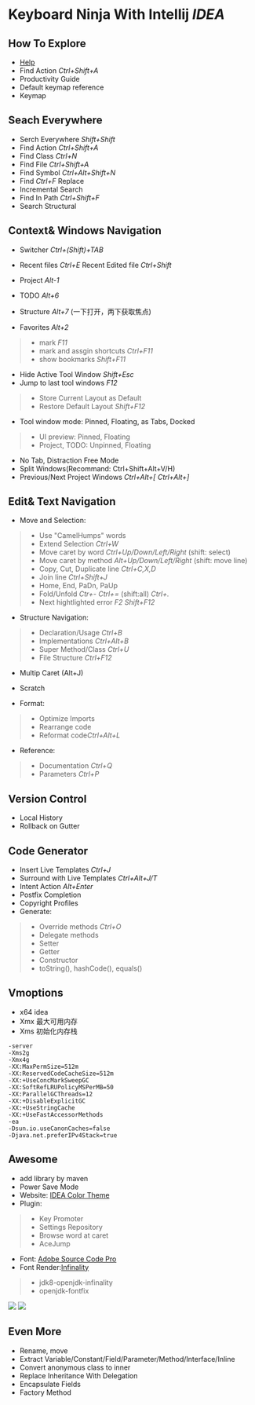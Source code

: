 # Keyboard Ninja With Intellij *IDEA*

## How To Explore

- [Help](https://www.jetbrains.com/idea/help/intellij-idea.html)
- Find Action *Ctrl+Shift+A*
- Productivity Guide
- Default keymap reference
- Keymap

 

## Seach Everywhere

- Serch Everywhere *Shift+Shift*
- Find Action *Ctrl+Shift+A*
- Find Class *Ctrl+N*
- Find File *Ctrl+Shift+A*
- Find Symbol *Ctrl+Alt+Shift+N*
- Find *Ctrl+F* Replace
- Incremental Search
- Find In Path *Ctrl+Shift+F*
- Search Structural

## Context& Windows Navigation

- Switcher *Ctrl+(Shift)+TAB*
- Recent files *Ctrl+E* Recent Edited file *Ctrl+Shift*
- Project *Alt-1*
- TODO *Alt+6*
- Structure *Alt+7* (一下打开，两下获取焦点)

- Favorites *Alt+2*  
>- mark *F11* 
>- mark and assgin shortcuts *Ctrl+F11* 
>- show bookmarks *Shift+F11*

- Hide Active Tool Window *Shift+Esc*
- Jump to last tool windows *F12*

>- Store Current Layout as Default
>- Restore Default Layout *Shift+F12*

- Tool window mode: Pinned, Floating, as Tabs, Docked

>- UI preview: Pinned, Floating
>- Project, TODO: Unpinned, Floating
  
- No Tab, Distraction Free Mode
- Split Windows(Recommand: Ctrl+Shift+Alt+V/H)
- Previous/Next Project Windows *Ctrl+Alt+[* *Ctrl+Alt+]* 


## Edit& Text Navigation

- Move and Selection:
>- Use "CamelHumps" words
>- Extend Selection *Ctrl+W*
>- Move caret by word *Ctrl+Up/Down/Left/Right* (shift: select)
>- Move caret by method *Alt+Up/Down/Left/Right* (shift: move line)
>- Copy, Cut, Duplicate line *Ctrl+C,X,D* 
>- Join line *Ctrl+Shift+J*
>- Home, End, PaDn, PaUp
>- Fold/Unfold *Ctr+-* *Ctrl+=* (shift:all) *Ctrl+.*
>- Next hightlighted error *F2* *Shift+F12* 

- Structure Navigation:
>- Declaration/Usage *Ctrl+B*
>- Implementations *Ctrl+Alt+B*
>- Super Method/Class *Ctrl+U*
>- File Structure *Ctrl+F12*


- Multip Caret (Alt+J)
- Scratch

- Format:
>- Optimize Imports
>- Rearrange code
>- Reformat code*Ctrl+Alt+L*

- Reference:
>- Documentation *Ctrl+Q*
>- Parameters *Ctrl+P*

## Version Control

- Local History
- Rollback on Gutter


## Code Generator

- Insert Live Templates *Ctrl+J*
- Surround with Live Templates *Ctrl+Alt+J/T*
- Intent Action *Alt+Enter*
- Postfix Completion
- Copyright Profiles
- Generate:
>- Override methods *Ctrl+O*
>- Delegate methods 
>- Setter
>- Getter
>- Constructor
>- toString(), hashCode(), equals()

## Vmoptions

- x64 idea
- Xmx 最大可用内存
- Xms 初始化内存栈

```
-server
-Xms2g
-Xmx4g
-XX:MaxPermSize=512m
-XX:ReservedCodeCacheSize=512m
-XX:+UseConcMarkSweepGC
-XX:SoftRefLRUPolicyMSPerMB=50
-XX:ParallelGCThreads=12
-XX:+DisableExplicitGC
-XX:+UseStringCache 
-XX:+UseFastAccessorMethods 
-ea
-Dsun.io.useCanonCaches=false
-Djava.net.preferIPv4Stack=true
```


## Awesome

- add library by maven
- Power Save Mode
- Website: [IDEA Color Theme](http://www.ideacolorthemes.org/)
- Plugin: 
>- Key Promoter
>- Settings Repository
>- Browse word at caret
>- AceJump
- Font: [Adobe Source Code Pro](https://github.com/adobe-fonts/source-code-pro)
- Font Render:[Infinality](http://infinality.net) 
>- jdk8-openjdk-infinality 
>- openjdk-fontfix

 ![](font_bad.png)
 ![](font_good.png)

## Even More

- Rename, move
- Extract Variable/Constant/Field/Parameter/Method/Interface/Inline
- Convert anonymous class to inner
- Replace Inheritance With Delegation
- Encapsulate Fields
- Factory Method